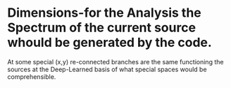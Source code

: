# Dimensions-for the Analysis the Spectrum of the current source whould be generated by the code.
At some special (x,y) re-connected branches are the same functioning the sources at the Deep-Learned basis of what special spaces would be comprehensible.
